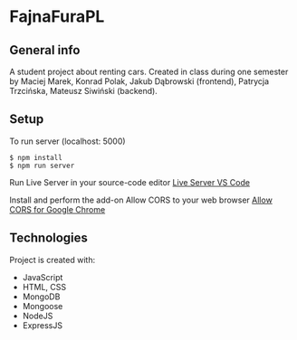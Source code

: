 # FajnaFuraPL

## General info

A student project about renting cars. Created in class during one semester by Maciej Marek, Konrad Polak, Jakub Dąbrowski (frontend), Patrycja Trzcińska, Mateusz Siwiński (backend).

## Setup

To run server (localhost: 5000)

```
$ npm install
$ npm run server
```

Run Live Server in your source-code editor [Live Server VS Code](https://marketplace.visualstudio.com/items?itemName=ritwickdey.LiveServer)

Install and perform the add-on Allow CORS to your web browser [Allow CORS for Google Chrome](https://chrome.google.com/webstore/detail/allow-cors-access-control/lhobafahddgcelffkeicbaginigeejlf?hl=pl)

## Technologies

Project is created with:

- JavaScript
- HTML, CSS
- MongoDB
- Mongoose
- NodeJS
- ExpressJS
